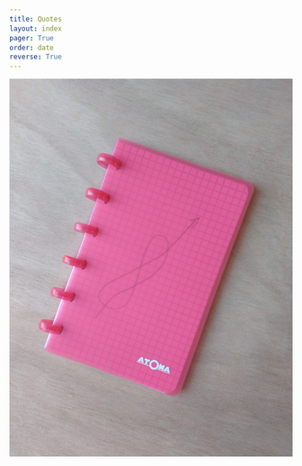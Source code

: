 ```yaml
---
title: Quotes
layout: index
pager: True
order: date
reverse: True
---
```


![Camino quote](/images/q/cover.jpg "Just keep walking. Blijven stappen.")	